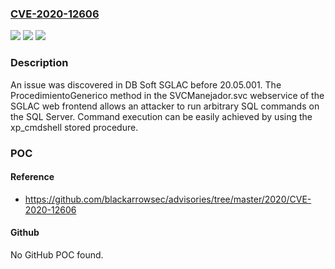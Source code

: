 ### [CVE-2020-12606](https://cve.mitre.org/cgi-bin/cvename.cgi?name=CVE-2020-12606)
![](https://img.shields.io/static/v1?label=Product&message=n%2Fa&color=blue)
![](https://img.shields.io/static/v1?label=Version&message=n%2Fa&color=blue)
![](https://img.shields.io/static/v1?label=Vulnerability&message=n%2Fa&color=brighgreen)

### Description

An issue was discovered in DB Soft SGLAC before 20.05.001. The ProcedimientoGenerico method in the SVCManejador.svc webservice of the SGLAC web frontend allows an attacker to run arbitrary SQL commands on the SQL Server. Command execution can be easily achieved by using the xp_cmdshell stored procedure.

### POC

#### Reference
- https://github.com/blackarrowsec/advisories/tree/master/2020/CVE-2020-12606

#### Github
No GitHub POC found.


